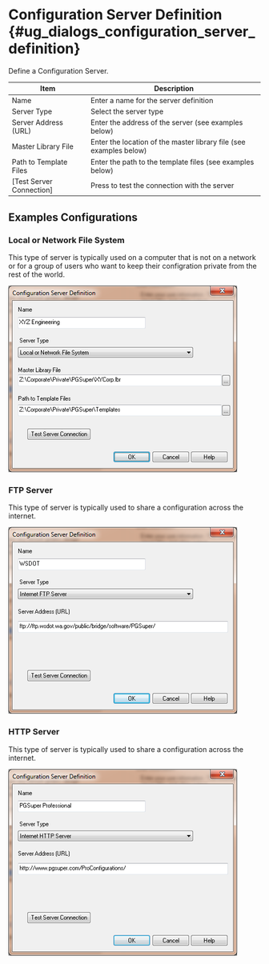 Configuration Server Definition {#ug_dialogs_configuration_server_definition}
==============================================
Define a Configuration Server. 

Item | Description
-----|------------
Name | Enter a name for the server definition
Server Type | Select the server type
Server Address (URL) | Enter the address of the server (see examples below)
Master Library File | Enter the location of the master library file (see examples below)
Path to Template Files | Enter the path to the template files (see examples below)
[Test Server Connection] | Press to test the connection with the server


Examples Configurations
---------------

### Local or Network File System ###
This type of server is typically used on a computer that is not on a network or for a group of users who want to keep their configration private from the rest of the world.

![](FileConfigurationServer.png)

### FTP Server ###
This type of server is typically used to share a configuration across the internet. 

![](FTPConfigurationServer.png)

### HTTP Server ###
This type of server is typically used to share a configuration across the internet. 

![](HTTPConfigurationServer.png)
